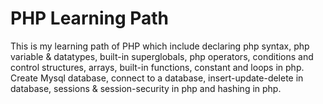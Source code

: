 # PHP Learning Path 

This is my learning path of PHP which include declaring php syntax, php variable & datatypes, built-in superglobals, php operators, conditions and control structures, arrays, built-in functions, constant and loops in php.
Create Mysql database, connect to a database, insert-update-delete in database, sessions & session-security in php and hashing in php.
